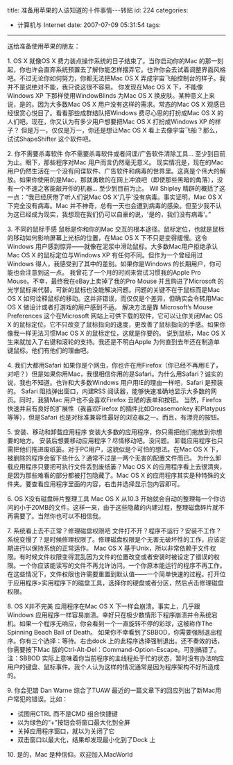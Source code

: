 title: 准备用苹果的人该知道的十件事情---转贴
id: 224
categories:
  - 计算机与 Internet
date: 2007-07-09 05:31:54
tags:
---

<div id="msgcns!9697D6160EFEBC17!1116" class="bvMsg"><div>

<div>送给准备使用苹果的朋友：

1\. OS X 就像OS X
费力装点操作系统的日子结束了。当你启动你的Mac 的那一刻起，你也许会直奔系统预置去了解你能怎样摆弄它。也许你会去试着调整界面风格吧。不过无论你如何努力，你都无法把Mac OS X 弄成宇宙飞船控制台的样子。我并不是说绝对不能，我只说这很不容易。
你发现在Mac OS X 下，不能像Windows XP 下那样使用WindowBlinds 为Mac OS X 换皮肤。某种意义上来说，是的。因为大多数Mac OS X 用户没有这样的需求。常态的Mac OS X 观感已经很赏心悦目了。看看那些成群结队把Windows 费尽心思的打扮成Mac OS X 的人们吧。现在，你又认为有多少用户想要把Mac OS X 打扮成Windows XP 的样子？
但是万一，仅仅是万一，你还是想让Mac OS X 看上去像宇宙飞船？那么，试试ShapeShifter 这个软件吧。

2\. 你不需要杀毒软件
你不需要杀毒软件或者间谍/广告软件清除工具... 至少到目前为止。眼下，那些程序对Mac 用户而言仍然毫无意义。
现实情况是，现在的Mac 用户仍然生活在一个没有间谍软件、广告软件和病毒的世界里。这真是个伟大的解放。如果你使用的是Mac，那就勇敢的在网上冲浪吧（即使那些黑暗的角落），没有一个不速之客能敲开你的机器... 至少到目前为止。
Wil Shipley 精辟的概括了这一点：“我已经厌倦了听人们说Mac OS X'几乎'没有病毒。事实证明，Mac OS X 下完全没有病毒。Mac 并不神奇，总有一天也会遭到病毒的感染。但至少我不认为这已经成为现实，我想现在我们仍可以自豪的说，'是的，我们没有病毒'。”

3\. 不同的鼠标手感
鼠标是你和你的Mac 交互的根本途径。鼠标定位，也就是鼠标的移动如何影响屏幕上光标的位置，在Mac OS X 下不只是变得缓慢。这令Windows 用户感到惊异——就像在泥浆中滑动鼠标。大多数Mac用户拒绝承认Mac OS X 的鼠标定位与Windows XP 有任何不同。但作为一个曾经用过Windows 得人，我感受到了其中的差别。如果你是Windows 的长期用户，你可能也会注意到这一点。
我曾花了一个月的时间来尝试习惯我的Apple Pro Mouse。不幸，最终我在eBay上卖掉了我的Pro Mouse 并且购进了Microsoft 的光学鼠标来代替。可新的鼠标也没能解决问题。问题的关键不在于鼠标而是Mac OS X 如何诠释鼠标的移动。这并非错误，而仅仅是个差异，但确实会令转用Mac OS X 做设计或者打游戏的用户感到不适。
解决方法是靠 Microsoft’s Mouse Preferences 这个在Microsoft 网站上可供下载的软件，它可以让你关闭Mac OS X 的鼠标定位。它不只改变了鼠标指向的速度，更改善了鼠标指向的手感。如果你像我一样无法习惯Mac OS X 的鼠标定位，这就是你要的。
说到鼠标，Mac OS X 生来就加入了右键和滚轮的支持。我还是不明白Apple 为何直到去年还在制造单键鼠标。他们有他们的理由吧。

4\. 我们大都用Safari
如果你是个网虫，你也许在用Firefox（你已经不再用IE了，对吧？）但是如果你用Mac，我很相信你用的是Safari。为什么用Safari？诚实的说，我也不知道。也许和大多数Windows 用户用IE的理由一样吧，Safari 是预装的。
Safari 阻挡弹出窗口，内建RSS 阅读器，能够快速准确地显示大多数的网页。同时，我猜Mac 用户也不会喜欢Firefox 丑陋的表单和按钮。
当然，Firefox 快速并且有良好的扩展性（我喜欢Firefox 的插件比如Greasemonkey 和Platypus 等等），但是Safari 也是对标准兼容性最好的浏览器之一。而且，有漂亮的按钮。

5\. 安装、移动和卸载应用程序
安装大多数的应用程序，你只需把他们拖放到你想要的地方。
安装后想要移动应用程序？尽情移动吧。没问题。
卸载应用程序也只需把他们拖进废纸篓。对于PC用户，这貌似是个可怕的想法。在Mac OS X 下，被删除的程序会留下些什么？通常不过是一两个无害的配置文件而已。
为什么卸载应用程序只要把可执行文件丢到废纸篓？Mac OS X 的应用程序看上去很清爽，是因为那些难看的部分都被打包隐藏了。Mac OS X 的应用程序其实是种特殊的文件夹。要查看应用程序里面的内容，右击并选择显示包内容即可。

6\. OS X没有磁盘碎片整理工具
Mac OS X 从10.3 开始就会自动的整理每一个你访问的小于20MB的文件。这样一来，由于这些隐藏的内建过程，整理磁盘碎片就不再需要了。当然你也可以不相信我。

7\. 系统看上去不正常？修理磁盘权限吧
文件打不开？程序不运行？安装不工作？系统变慢了？是时候修理权限了。修理磁盘权限是个无害无破坏性的工作，应该定期进行以保持系统的正常运作。
Mac OS X 基于Unix，所以非常依赖于文件权限。有时候文件权限变得混乱因为文件的位置改变或者安装时被设定了错误的权限。一个你应该能读写的文件不再允许访问。一个你原本能运行的程序不再工作。在这些情况下，文件权限也许需要重置到默认值——一个简单快速的过程。打开位于应用程序&gt;实用程序下的磁盘工具，选择你的硬盘或者分区，然后点击修理磁盘权限。

8\. OS X并不完美
应用程序在Mac OS X 下一样会崩溃。事实上，几乎跟Windows 应用程序一样容易崩溃。幸好只在极少数情形下程序崩溃并令系统宕机。如果一个程序无响应，你会看到一个一直旋转不停的彩球，这被称作The Spinning Beach Ball of Death。
如果你不幸看到了SBBOD，你需要强制退出程序。你有三个选择：等待。右击dock 上的此程序选择强制退出。还不奏效的话，你需要按下Mac 版的Ctrl-Alt-Del：Command-Option-Escape。可别搞错了。
注：SBBOD 实际上意味着你当前程序的主线程处于忙的状态，暂时没有办法响应用户的键盘、鼠标事件。我个人认为这样的情况通常是因为程序架构不好所造成的。

9\. 你会犯错
Dan Warne 综合了TUAW 最近的一篇文章下的回应列出了新Mac用户常犯的错误。比如：
* 试图用CTRL 而不是CMD 组合快捷键
* 以为绿色的“+”按钮会将窗口最大化到全屏
* 关掉应用程序窗口，就以为关闭了它
* 双击窗口以最大化，结果却发现最小化到了Dock 上

10\. 是的，Mac 是种信仰。欢迎加入MacWorld</div></div></div>